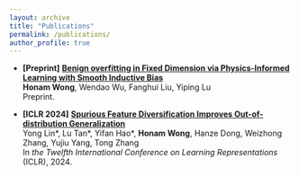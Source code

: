 ```yaml
---
layout: archive
title: "Publications"
permalink: /publications/
author_profile: true
---
```


* **[Preprint]** [**Benign overfitting in Fixed Dimension via Physics-Informed Learning with Smooth Inductive Bias**](https://arxiv.org/abs/2406.09194)  
  **Honam Wong**, Wendao Wu, Fanghui Liu, Yiping Lu  
  Preprint.

* **[ICLR 2024]** [**Spurious Feature Diversification Improves Out-of-distribution Generalization**](https://arxiv.org/abs/2309.17230)  
  Yong Lin\*, Lu Tan\*, Yifan Hao\*, **Honam Wong**, Hanze Dong, Weizhong Zhang, Yujiu Yang, Tong Zhang  
  In *the Twelfth International Conference on Learning Representations* (ICLR), 2024.  
